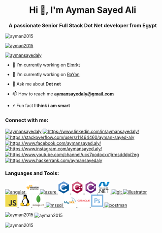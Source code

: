 <h1 align="center">Hi 👋, I'm Ayman Sayed Ali</h1>
<h3 align="center">A passionate Senior Full Stack Dot Net developer from Egypt</h3>

<p align="left"> <img src="https://komarev.com/ghpvc/?username=ayman2015&label=Profile%20views&color=0e75b6&style=flat" alt="ayman2015" /> </p>

<p align="left"> <a href="https://github.com/ryo-ma/github-profile-trophy"><img src="https://github-profile-trophy.vercel.app/?username=ayman2015" alt="ayman2015" /></a> </p>

<p align="left"> <a href="https://twitter.com/aymansayedaly" target="blank"><img src="https://img.shields.io/twitter/follow/aymansayedaly?logo=twitter&style=for-the-badge" alt="aymansayedaly" /></a> </p>

- 🔭 I’m currently working on [Elmrkt](https://www.facebook.com/elmrktcloud)

- 🔭 I’m currently working on [BaYan](https://www.facebook.com/BayanSys)

- 💬 Ask me about **Dot net**

- 📫 How to reach me **aymansayedaly@gmail.com**

- ⚡ Fun fact **I think i am smart**

<h3 align="left">Connect with me:</h3>
<p align="left">
<a href="https://twitter.com/aymansayedaly" target="blank"><img align="center" src="https://raw.githubusercontent.com/rahuldkjain/github-profile-readme-generator/master/src/images/icons/Social/twitter.svg" alt="aymansayedaly" height="30" width="40" /></a>
<a href="https://linkedin.com/in/https://www.linkedin.com/in/aymansayedaly/" target="blank"><img align="center" src="https://raw.githubusercontent.com/rahuldkjain/github-profile-readme-generator/master/src/images/icons/Social/linked-in-alt.svg" alt="https://www.linkedin.com/in/aymansayedaly/" height="30" width="40" /></a>
<a href="https://stackoverflow.com/users/https://stackoverflow.com/users/11464460/ayman-sayed-aly" target="blank"><img align="center" src="https://raw.githubusercontent.com/rahuldkjain/github-profile-readme-generator/master/src/images/icons/Social/stack-overflow.svg" alt="https://stackoverflow.com/users/11464460/ayman-sayed-aly" height="30" width="40" /></a>
<a href="https://fb.com/https://www.facebook.com/aymansayed.aly/" target="blank"><img align="center" src="https://raw.githubusercontent.com/rahuldkjain/github-profile-readme-generator/master/src/images/icons/Social/facebook.svg" alt="https://www.facebook.com/aymansayed.aly/" height="30" width="40" /></a>
<a href="https://instagram.com/https://www.instagram.com/aymansayed.aly/" target="blank"><img align="center" src="https://raw.githubusercontent.com/rahuldkjain/github-profile-readme-generator/master/src/images/icons/Social/instagram.svg" alt="https://www.instagram.com/aymansayed.aly/" height="30" width="40" /></a>
<a href="https://www.youtube.com/c/https://www.youtube.com/channel/ucs7podocxx1jrmsdddpi2eg" target="blank"><img align="center" src="https://raw.githubusercontent.com/rahuldkjain/github-profile-readme-generator/master/src/images/icons/Social/youtube.svg" alt="https://www.youtube.com/channel/ucs7podocxx1jrmsdddpi2eg" height="30" width="40" /></a>
<a href="https://www.hackerrank.com/https://www.hackerrank.com/aymansayedaly" target="blank"><img align="center" src="https://raw.githubusercontent.com/rahuldkjain/github-profile-readme-generator/master/src/images/icons/Social/hackerrank.svg" alt="https://www.hackerrank.com/aymansayedaly" height="30" width="40" /></a>
</p>

<h3 align="left">Languages and Tools:</h3>
<p align="left"> <a href="https://angular.io" target="_blank" rel="noreferrer"> <img src="https://angular.io/assets/images/logos/angular/angular.svg" alt="angular" width="40" height="40"/> </a> <a href="https://aws.amazon.com" target="_blank" rel="noreferrer"> <img src="https://raw.githubusercontent.com/devicons/devicon/master/icons/amazonwebservices/amazonwebservices-original-wordmark.svg" alt="aws" width="40" height="40"/> </a> <a href="https://azure.microsoft.com/en-in/" target="_blank" rel="noreferrer"> <img src="https://www.vectorlogo.zone/logos/microsoft_azure/microsoft_azure-icon.svg" alt="azure" width="40" height="40"/> </a> <a href="https://www.cprogramming.com/" target="_blank" rel="noreferrer"> <img src="https://raw.githubusercontent.com/devicons/devicon/master/icons/c/c-original.svg" alt="c" width="40" height="40"/> </a> <a href="https://www.w3schools.com/cpp/" target="_blank" rel="noreferrer"> <img src="https://raw.githubusercontent.com/devicons/devicon/master/icons/cplusplus/cplusplus-original.svg" alt="cplusplus" width="40" height="40"/> </a> <a href="https://www.w3schools.com/cs/" target="_blank" rel="noreferrer"> <img src="https://raw.githubusercontent.com/devicons/devicon/master/icons/csharp/csharp-original.svg" alt="csharp" width="40" height="40"/> </a> <a href="https://dotnet.microsoft.com/" target="_blank" rel="noreferrer"> <img src="https://raw.githubusercontent.com/devicons/devicon/master/icons/dot-net/dot-net-original-wordmark.svg" alt="dotnet" width="40" height="40"/> </a> <a href="https://git-scm.com/" target="_blank" rel="noreferrer"> <img src="https://www.vectorlogo.zone/logos/git-scm/git-scm-icon.svg" alt="git" width="40" height="40"/> </a> <a href="https://www.adobe.com/in/products/illustrator.html" target="_blank" rel="noreferrer"> <img src="https://www.vectorlogo.zone/logos/adobe_illustrator/adobe_illustrator-icon.svg" alt="illustrator" width="40" height="40"/> </a> <a href="https://developer.mozilla.org/en-US/docs/Web/JavaScript" target="_blank" rel="noreferrer"> <img src="https://raw.githubusercontent.com/devicons/devicon/master/icons/javascript/javascript-original.svg" alt="javascript" width="40" height="40"/> </a> <a href="https://www.linux.org/" target="_blank" rel="noreferrer"> <img src="https://raw.githubusercontent.com/devicons/devicon/master/icons/linux/linux-original.svg" alt="linux" width="40" height="40"/> </a> <a href="https://www.mongodb.com/" target="_blank" rel="noreferrer"> <img src="https://raw.githubusercontent.com/devicons/devicon/master/icons/mongodb/mongodb-original-wordmark.svg" alt="mongodb" width="40" height="40"/> </a> <a href="https://www.microsoft.com/en-us/sql-server" target="_blank" rel="noreferrer"> <img src="https://www.svgrepo.com/show/303229/microsoft-sql-server-logo.svg" alt="mssql" width="40" height="40"/> </a> <a href="https://www.mysql.com/" target="_blank" rel="noreferrer"> <img src="https://raw.githubusercontent.com/devicons/devicon/master/icons/mysql/mysql-original-wordmark.svg" alt="mysql" width="40" height="40"/> </a> <a href="https://www.oracle.com/" target="_blank" rel="noreferrer"> <img src="https://raw.githubusercontent.com/devicons/devicon/master/icons/oracle/oracle-original.svg" alt="oracle" width="40" height="40"/> </a> <a href="https://www.photoshop.com/en" target="_blank" rel="noreferrer"> <img src="https://raw.githubusercontent.com/devicons/devicon/master/icons/photoshop/photoshop-line.svg" alt="photoshop" width="40" height="40"/> </a> <a href="https://postman.com" target="_blank" rel="noreferrer"> <img src="https://www.vectorlogo.zone/logos/getpostman/getpostman-icon.svg" alt="postman" width="40" height="40"/> </a> </p>

<p><img align="left" src="https://github-readme-stats.vercel.app/api/top-langs?username=ayman2015&show_icons=true&locale=en&layout=compact" alt="ayman2015" /></p>

<p>&nbsp;<img align="center" src="https://github-readme-stats.vercel.app/api?username=ayman2015&show_icons=true&locale=en" alt="ayman2015" /></p>

<p><img align="center" src="https://github-readme-streak-stats.herokuapp.com/?user=ayman2015&" alt="ayman2015" /></p>
